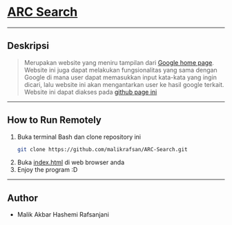 # [ARC Search](https://malikrafsan.github.io/ARC-Search)
---
## Deskripsi
> Merupakan website yang meniru tampilan dari [Google home page](https://www.google.com/). Website ini juga dapat melakukan fungsionalitas yang sama dengan Google di mana user dapat memasukkan input kata-kata yang ingin dicari, lalu website ini akan mengantarkan user ke hasil google terkait. Website ini dapat diakses pada [github page ini](https://malikrafsan.github.io/ARC-Search)
---
## How to Run Remotely
1. Buka terminal Bash dan clone repository ini
    ```sh
    git clone https://github.com/malikrafsan/ARC-Search.git
    ```
2. Buka [index.html](index.html) di web browser anda
3. Enjoy the program :D
---
## Author
- Malik Akbar Hashemi Rafsanjani